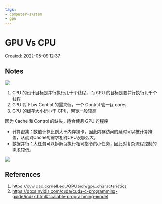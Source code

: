 ```yaml
---
tags:
- computer-system
- gpu
---
```


# GPU Vs CPU

Created: 2022-05-09 12:37

## Notes

![](https://tva1.sinaimg.cn/large/e6c9d24egy1h22o2tvb0jj217s0le0wf.jpg)

1. CPU 的设计目标是并行执行几十个线程，而 GPU 的目标是要并行执行几千个线程
2. GPU 对 Flow Control 的需求低，一个 Control 管一组 cores
3. GPU 的缓存大小远小于 CPU，带宽一般较高

因为 Cache 和 Control 的缺失，适合使用 GPU 的程序

- 计算密集：数值计算比例大于内存操作，因此内存访问的延时可以被计算掩盖，从而对Cache的需求相对CPU没那么大。
- 数据并行：大任务可以拆解为执行相同指令的小任务，因此对复杂流程控制的需求较低。


![](https://tva1.sinaimg.cn/large/e6c9d24egy1h221rzqqbdj21460lydi5.jpg)

## References

1. https://cvw.cac.cornell.edu/GPUarch/gpu_characteristics
2. https://docs.nvidia.com/cuda/cuda-c-programming-guide/index.html#scalable-programming-model
